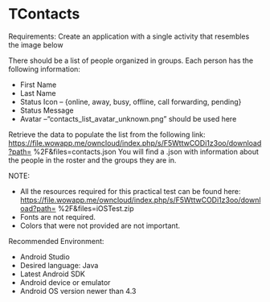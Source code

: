 # TContacts

Requirements:
Create an application with a single activity that resembles the image below

There should be a list of people organized in groups. Each person has the following information:
- First Name
- Last Name
- Status Icon – {online, away, busy, offline, call forwarding, pending}
- Status Message
- Avatar –“contacts_list_avatar_unknown.png” should be used here

Retrieve the data to populate the list from the following link:
https://file.wowapp.me/owncloud/index.php/s/F5WttwCODi1z3oo/download?path=
%2F&files=contacts.json
You will find a .json with information about the people in the roster and the groups they are in.

NOTE:
- All the resources required for this practical test can be found here:
https://file.wowapp.me/owncloud/index.php/s/F5WttwCODi1z3oo/download?path=
%2F&files=iOSTest.zip
- Fonts are not required.
- Colors that were not provided are not important.

Recommended Environment:
- Android Studio
- Desired language: Java
- Latest Android SDK
- Android device or emulator
- Android OS version newer than 4.3
